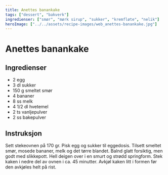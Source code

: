 ```yaml
---
title: Anettes banankake
tags: ["dessert", "bakverk"]
ingredienser: ["smør", "mørk sirup", "sukker", "kremfløte", "nelik"]
heroImage: ["../../assets/recipe-images/web_anettes-banankake.jpg"]
---
```


# Anettes banankake

## Ingredienser

- 2 egg
- 3 dl sukker
- 150 g smeltet smør
- 4 bananer
- 8 ss melk
- 4 1/2 dl hvetemel
- 2 ts vanljepulver
- 2 ss bakepulver

## Instruksjon

Sett stekeovnen på 170 gr. Pisk egg og sukker til eggedosis. Tilsett smeltet smør, mosede bananer, melk og det tørre blandet. Balnd glatt forsiktig, men godt med slikkepott. Hell deigen over i en smurt og strødd springform. Stek kaken i nedre del av ovnen i ca. 45 minutter. Avkjøl kaken litt i formen før den avkjøles helt på rist.
